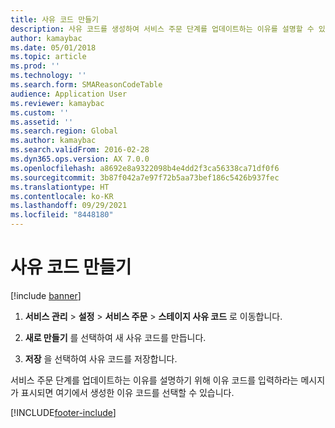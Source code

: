 ```yaml
---
title: 사유 코드 만들기
description: 사유 코드를 생성하여 서비스 주문 단계를 업데이트하는 이유를 설명할 수 있습니다.
author: kamaybac
ms.date: 05/01/2018
ms.topic: article
ms.prod: ''
ms.technology: ''
ms.search.form: SMAReasonCodeTable
audience: Application User
ms.reviewer: kamaybac
ms.custom: ''
ms.assetid: ''
ms.search.region: Global
ms.author: kamaybac
ms.search.validFrom: 2016-02-28
ms.dyn365.ops.version: AX 7.0.0
ms.openlocfilehash: a8692e8a9322098b4e4dd2f3ca56338ca71df0f6
ms.sourcegitcommit: 3b87f042a7e97f72b5aa73bef186c5426b937fec
ms.translationtype: HT
ms.contentlocale: ko-KR
ms.lasthandoff: 09/29/2021
ms.locfileid: "8448180"
---
```

# <a name="create-reason-codes"></a>사유 코드 만들기

[!include [banner](../includes/banner.md)]

1. **서비스 관리** \> **설정** \> **서비스 주문** \> **스테이지 사유 코드** 로 이동합니다.

1. **새로 만들기** 를 선택하여 새 사유 코드를 만듭니다.

1. **저장** 을 선택하여 사유 코드를 저장합니다.

서비스 주문 단계를 업데이트하는 이유를 설명하기 위해 이유 코드를 입력하라는 메시지가 표시되면 여기에서 생성한 이유 코드를 선택할 수 있습니다.

[!INCLUDE[footer-include](../../includes/footer-banner.md)]

